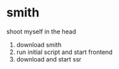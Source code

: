# smith
shoot myself in the head


1. download smith
2. run initial script and start frontend
3. download and start ssr


